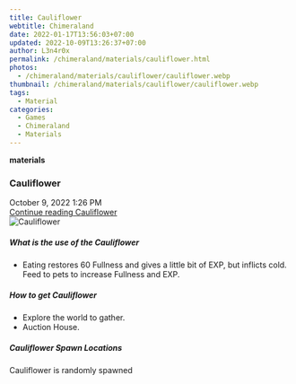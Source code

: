 ```yaml
---
title: Cauliflower
webtitle: Chimeraland
date: 2022-01-17T13:56:03+07:00
updated: 2022-10-09T13:26:37+07:00
author: L3n4r0x
permalink: /chimeraland/materials/cauliflower.html
photos:
  - /chimeraland/materials/cauliflower/cauliflower.webp
thumbnail: /chimeraland/materials/cauliflower/cauliflower.webp
tags:
  - Material
categories:
  - Games
  - Chimeraland
  - Materials
---
```


<section id="bootstrap-wrapper">
  <link
    rel="stylesheet"
    href="https://cdn.statically.io/gh/dimaslanjaka/Web-Manajemen/40ac3225/css/bootstrap-4.5-wrapper.css"
  />
  <div
    class="row g-0 border rounded overflow-hidden flex-md-row mb-4 shadow-sm position-relative"
  >
    <div class="col p-4 d-flex flex-column position-static">
      <strong class="d-inline-block mb-2 text-success">materials</strong>
      <h3 class="mb-0">Cauliflower</h3>
      <div class="mb-1 text-muted">October 9, 2022 1:26 PM</div>
      <a href="#" class="stretched-link d-none">Continue reading Cauliflower</a>
    </div>
    <div class="col-auto d-none d-lg-block">
      <img
        src="/chimeraland/materials/cauliflower/cauliflower.webp"
        alt="Cauliflower"
      />
    </div>
  </div>
  <div class="row">
    <div class="col-lg-6 col-12 mb-2">
      <div class="card">
        <div class="card-body">
          <h5 class="card-title">What is the use of the Cauliflower</h5>
          <div class="card-text">
            <ul>
              <li>
                Eating restores 60 Fullness and gives a little bit of EXP, but
                inflicts cold. Feed to pets to increase Fullness and EXP.
              </li>
            </ul>
          </div>
        </div>
      </div>
    </div>
    <div class="col-lg-6 col-12 mb-2">
      <div class="card">
        <div class="card-body">
          <h5 class="card-title">How to get Cauliflower</h5>
          <div class="card-text">
            <ul>
              <li>Explore the world to gather.</li>
              <li>Auction House.</li>
            </ul>
          </div>
        </div>
      </div>
    </div>
    <div class="col-12 mb-2">
      <h5>Cauliflower Spawn Locations</h5>
      <p>Cauliflower is randomly spawned</p>
    </div>
  </div>
</section>
